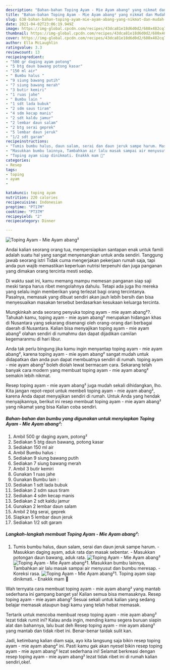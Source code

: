 ```yaml
---
description: "Bahan-bahan Toping Ayam - Mie Ayam abang² yang nikmat dan Mudah Dibuat"
title: "Bahan-bahan Toping Ayam - Mie Ayam abang² yang nikmat dan Mudah Dibuat"
slug: 638-bahan-bahan-toping-ayam-mie-ayam-abang-yang-nikmat-dan-mudah-dibuat
date: 2021-04-02T23:06:19.949Z
image: https://img-global.cpcdn.com/recipes/43dca81e18d6d0d2/680x482cq70/toping-ayam-mie-ayam-abang-foto-resep-utama.jpg
thumbnail: https://img-global.cpcdn.com/recipes/43dca81e18d6d0d2/680x482cq70/toping-ayam-mie-ayam-abang-foto-resep-utama.jpg
cover: https://img-global.cpcdn.com/recipes/43dca81e18d6d0d2/680x482cq70/toping-ayam-mie-ayam-abang-foto-resep-utama.jpg
author: Ella McLaughlin
ratingvalue: 3.3
reviewcount: 13
recipeingredient:
- "500 gr daging ayam potong"
- "5 btg daun bawang potong kasar"
- "150 ml air"
- " Bumbu halus "
- "9 siung bawang putih"
- "7 siung bawang merah"
- "3 butir kemiri"
- "1 ruas jahe"
- " Bumbu lain "
- "1 sdt lada bubuk"
- "2 sdm saus tiram"
- "4 sdm kecap manis"
- "2 sdt kaldu jamur"
- "2 lembar daun salam"
- "2 btg serai geprek"
- "5 lembar daun jeruk"
- "1/2 sdt garam"
recipeinstructions:
- "Tumis bumbu halus, daun salam, serai dan daun jeruk sampe harum. Masukkan daging ayam, aduk rata dan masak sebentar. Masukkan potongan daun bawang, aduk rata."
- "Masukkan bumbu lainnya, Tambahkan air lalu masak sampai air menyusut dan bumbu meresap. Koreksi rasa."
- "Toping ayam siap dinikmati. Enakkk mam 🤤"
categories:
- Resep
tags:
- toping
- ayam
- 

katakunci: toping ayam  
nutrition: 220 calories
recipecuisine: Indonesian
preptime: "PT17M"
cooktime: "PT37M"
recipeyield: "2"
recipecategory: Dinner

---
```



![Toping Ayam - Mie Ayam abang²](https://img-global.cpcdn.com/recipes/43dca81e18d6d0d2/680x482cq70/toping-ayam-mie-ayam-abang-foto-resep-utama.jpg)

Andai kalian seorang orang tua, mempersiapkan santapan enak untuk famili adalah suatu hal yang sangat menyenangkan untuk anda sendiri. Tanggung jawab seorang istri Tidak cuma mengerjakan pekerjaan rumah saja, tapi anda pun wajib memastikan keperluan nutrisi terpenuhi dan juga panganan yang dimakan orang tercinta mesti sedap.

Di waktu  saat ini, kamu memang mampu memesan panganan siap saji meski tanpa harus ribet mengolahnya dahulu. Tetapi ada juga lho mereka yang selalu ingin memberikan yang terlezat bagi orang tercintanya. Pasalnya, memasak yang dibuat sendiri akan jauh lebih bersih dan bisa menyesuaikan masakan tersebut berdasarkan kesukaan keluarga tercinta. 



Mungkinkah anda seorang penyuka toping ayam - mie ayam abang²?. Tahukah kamu, toping ayam - mie ayam abang² merupakan hidangan khas di Nusantara yang sekarang disenangi oleh orang-orang dari berbagai daerah di Nusantara. Kalian bisa menyajikan toping ayam - mie ayam abang² olahan sendiri di rumahmu dan dapat dijadikan camilan kegemaranmu di hari libur.

Anda tak perlu bingung jika kamu ingin menyantap toping ayam - mie ayam abang², karena toping ayam - mie ayam abang² sangat mudah untuk didapatkan dan anda pun dapat membuatnya sendiri di rumah. toping ayam - mie ayam abang² boleh diolah lewat bermacam cara. Sekarang telah banyak cara modern yang membuat toping ayam - mie ayam abang² semakin lebih nikmat.

Resep toping ayam - mie ayam abang² juga mudah sekali dihidangkan, lho. Kita jangan repot-repot untuk membeli toping ayam - mie ayam abang², karena Anda dapat menyajikan sendiri di rumah. Untuk Anda yang hendak menyajikannya, berikut ini resep membuat toping ayam - mie ayam abang² yang nikamat yang bisa Kalian coba sendiri.

<!--inarticleads1-->

##### Bahan-bahan dan bumbu yang digunakan untuk menyiapkan Toping Ayam - Mie Ayam abang²:

1. Ambil 500 gr daging ayam, potong²
1. Sediakan 5 btg daun bawang, potong kasar
1. Sediakan 150 ml air
1. Ambil  Bumbu halus :
1. Sediakan 9 siung bawang putih
1. Sediakan 7 siung bawang merah
1. Ambil 3 butir kemiri
1. Gunakan 1 ruas jahe
1. Gunakan  Bumbu lain :
1. Sediakan 1 sdt lada bubuk
1. Sediakan 2 sdm saus tiram
1. Sediakan 4 sdm kecap manis
1. Sediakan 2 sdt kaldu jamur
1. Gunakan 2 lembar daun salam
1. Ambil 2 btg serai, geprek
1. Siapkan 5 lembar daun jeruk
1. Sediakan 1/2 sdt garam




<!--inarticleads2-->

##### Langkah-langkah membuat Toping Ayam - Mie Ayam abang²:

1. Tumis bumbu halus, daun salam, serai dan daun jeruk sampe harum. - Masukkan daging ayam, aduk rata dan masak sebentar. - Masukkan potongan daun bawang, aduk rata.
<img src="https://img-global.cpcdn.com/steps/c9ee85c4c72e3f93/160x128cq70/toping-ayam-mie-ayam-abang-langkah-memasak-1-foto.jpg" alt="Toping Ayam - Mie Ayam abang²"><img src="https://img-global.cpcdn.com/steps/c495cb6dca849249/160x128cq70/toping-ayam-mie-ayam-abang-langkah-memasak-1-foto.jpg" alt="Toping Ayam - Mie Ayam abang²">1. Masukkan bumbu lainnya, Tambahkan air lalu masak sampai air menyusut dan bumbu meresap. - Koreksi rasa.
<img src="//assets-global.cpcdn.com/assets/icons/button_play-2c75c40dde080a61004c1f40b05d8f140eaff45d7e9e6481dc71c63d2e7c4909.png" alt="Toping Ayam - Mie Ayam abang²">1. Toping ayam siap dinikmati. - Enakkk mam 🤤




Wah ternyata cara membuat toping ayam - mie ayam abang² yang mantab sederhana ini gampang banget ya! Kalian semua bisa memasaknya. Resep toping ayam - mie ayam abang² Sesuai sekali untuk kalian yang sedang belajar memasak ataupun bagi kamu yang telah hebat memasak.

Tertarik untuk mencoba membuat resep toping ayam - mie ayam abang² lezat tidak rumit ini? Kalau anda ingin, mending kamu segera buruan siapin alat dan bahannya, lalu buat deh Resep toping ayam - mie ayam abang² yang mantab dan tidak ribet ini. Benar-benar taidak sulit kan. 

Jadi, ketimbang kalian diam saja, ayo kita langsung saja bikin resep toping ayam - mie ayam abang² ini. Pasti kamu gak akan nyesel bikin resep toping ayam - mie ayam abang² lezat sederhana ini! Selamat berkreasi dengan resep toping ayam - mie ayam abang² lezat tidak ribet ini di rumah kalian sendiri,oke!.

